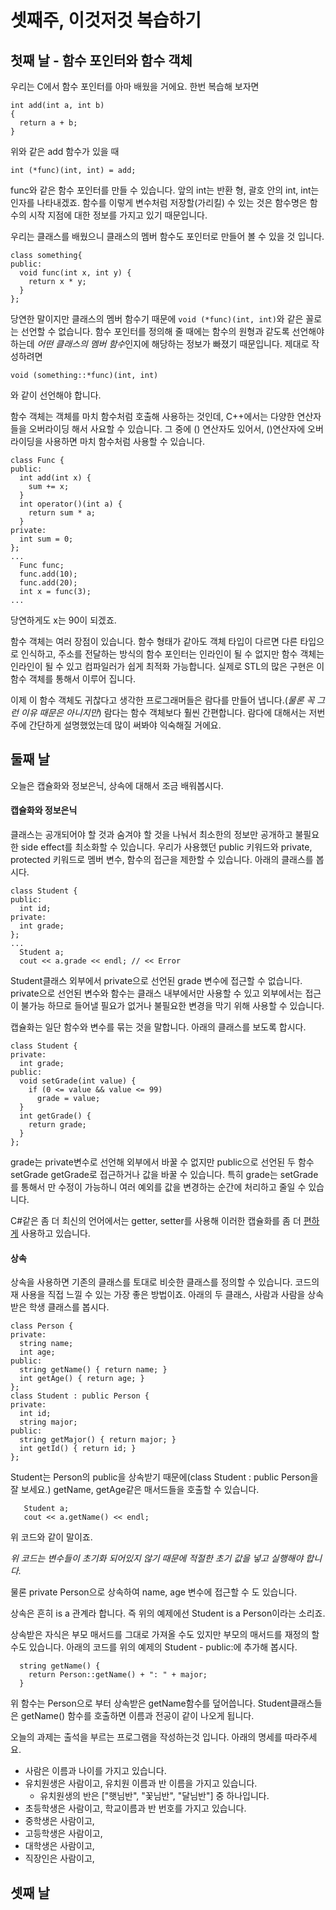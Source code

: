 # 셋째주, 이것저것 복습하기

## 첫째 날 - 함수 포인터와 함수 객체
우리는 C에서 함수 포인터를 아마 배웠을 거에요. 한번 복습해 보자면
```
int add(int a, int b)
{
  return a + b;
}
```
위와 같은 add 함수가 있을 때
```
int (*func)(int, int) = add;
```
func와 같은 함수 포인터를 만들 수 있습니다. 앞의 int는 반환 형, 괄호 안의 int, int는 인자를 나타내겠죠. 함수를 이렇게 변수처럼 저장할(가리킬) 수 있는 것은 함수명은 함수의 시작 지점에 대한 정보를 가지고 있기 때문입니다.

우리는 클래스를 배웠으니 클래스의 멤버 함수도 포인터로 만들어 볼 수 있을 것 입니다.
```
class something{
public:
  void func(int x, int y) {
    return x * y;
  }
};
```
당연한 말이지만 클래스의 멤버 함수기 때문에 `void (*func)(int, int)`와 같은 꼴로는 선언할 수 없습니다. 함수 포인터를 정의해 줄 때에는 함수의 원형과 같도록 선언해야 하는데 *어떤 클래스의 멤버 함수*인지에 해당하는 정보가 빠졌기 때문입니다. 제대로 작성하려면
```
void (something::*func)(int, int)
```
와 같이 선언해야 합니다.

함수 객체는 객체를 마치 함수처럼 호출해 사용하는 것인데, C++에서는 다양한 연산자들을 오버라이딩 해서 사요할 수 있습니다. 그 중에 () 연산자도 있어서, ()연산자에 오버라이딩을 사용하면 마치 함수처럼 사용할 수 있습니다.
```
class Func {
public:
  int add(int x) {
    sum += x;
  }
  int operator()(int a) {
    return sum * a;
  }
private:
  int sum = 0;
};
...
  Func func;
  func.add(10);
  func.add(20);
  int x = func(3);
...
```
당연하게도 x는 90이 되겠죠. 

함수 객체는 여러 장점이 있습니다. 함수 형태가 같아도 객체 타입이 다르면 다른 타입으로 인식하고, 주소를 전달하는 방식의 함수 포인터는 인라인이 될 수 없지만 함수 객체는 인라인이 될 수 있고 컴파일러가 쉽게 최적화 가능합니다.
실제로 STL의 많은 구현은 이 함수 객체를 통해서 이루어 집니다.

이제 이 함수 객체도 귀찮다고 생각한 프로그래머들은 람다를 만들어 냅니다.(*물론 꼭 그런 이유 때문은 아니지만*) 람다는 함수 객체보다 훨씬 간편합니다. 람다에 대해서는 저번 주에 간단하게 설명했었는데 많이 써봐야 익숙해질 거에요.

## 둘째 날
오늘은 캡슐화와 정보은닉, 상속에 대해서 조금 배워봅시다.

#### 캡슐화와 정보은닉
클래스는 공개되어야 할 것과 숨겨야 할 것을 나눠서 최소한의 정보만 공개하고 불필요한 side effect를 최소화할 수 있습니다. 우리가 사용했던 public 키워드와 private, protected 키워드로 멤버 변수, 함수의 접근을 제한할 수 있습니다. 아래의 클래스를 봅시다.
```
class Student {
public:
  int id;
private:
  int grade;
};
...
  Student a;
  cout << a.grade << endl; // << Error
```
Student클래스 외부에서 private으로 선언된 grade 변수에 접근할 수 없습니다. private으로 선언된 변수와 함수는 클래스 내부에서만 사용할 수 있고 외부에서는 접근이 불가능 하므로 들어낼 필요가 없거나 불필요한 변경을 막기 위해 사용할 수 있습니다.

캡슐화는 일단 함수와 변수를 묶는 것을 말합니다. 아래의 클래스를 보도록 합시다.
```
class Student {
private:
  int grade;
public:
  void setGrade(int value) {
    if (0 <= value && value <= 99)
      grade = value;
  }
  int getGrade() {
    return grade;
  }
}; 
```
grade는 private변수로 선언해 외부에서 바꿀 수 없지만 public으로 선언된 두 함수 setGrade getGrade로 접근하거나 값을 바꿀 수 있습니다. 특히 grade는 setGrade를 통해서 만 수정이 가능하니 여러 예외를 값을 변경하는 순간에 처리하고 줄일 수 있습니다.

C#같은 좀 더 최신의 언어에서는 getter, setter를 사용해 이러한 캡슐화를 좀 더 [편하게](https://msdn.microsoft.com/ko-kr/library/w86s7x04.aspx) 사용하고 있습니다.

#### 상속
상속을 사용하면 기존의 클래스를 토대로 비슷한 클래스를 정의할 수 있습니다. 코드의 재 사용을 직접 느낄 수 있는 가장 좋은 방법이죠. 아래의 두 클래스, 사람과 사람을 상속받은 학생 클래스를 봅시다.

```
class Person {
private:
  string name;
  int age;
public:
  string getName() { return name; }
  int getAge() { return age; }
};
class Student : public Person {
private:
  int id;
  string major;
public:
  string getMajor() { return major; }
  int getId() { return id; }
};
```
Student는 Person의 public을 상속받기 때문에(class Student : public Person을 잘 보세요.) getName, getAge같은 매서드들을 호출할 수 있습니다.
```
   Student a;
   cout << a.getName() << endl;
```
위 코드와 같이 말이죠. 

*위 코드는 변수들이 초기화 되어있지 않기 때문에 적절한 초기 값을 넣고 실행해야 합니다.*

물론 private Person으로 상속하여 name, age 변수에 접근할 수 도 있습니다.

상속은 흔히 is a 관계라 합니다. 즉 위의 예제에선 Student is a Person이라는 소리죠.

상속받은 자식은 부모 매서드를 그대로 가져올 수도 있지만 부모의 매서드를 재정의 할 수도 있습니다. 아래의 코드를 위의 예제의 Student - public:에 추가해 봅시다.
```
  string getName() {
    return Person::getName() + ": " + major;
  }
```
위 함수는 Person으로 부터 상속받은 getName함수를 덮어씁니다. Student클래스들은 getName() 함수를 호출하면 이름과 전공이 같이 나오게 됩니다.

오늘의 과제는 출석을 부르는 프로그램을 작성하는것 입니다. 아래의 명세를 따라주세요.

- 사람은 이름과 나이를 가지고 있습니다.
- 유치원생은 사람이고, 유치원 이름과 반 이름을 가지고 있습니다.
  - 유치원생의 반은 ["햇님반", "꽃님반", "달님반"] 중 하나입니다.
- 초등학생은 사람이고, 학교이름과 반 번호를 가지고 있습니다.
- 중학생은 사람이고,
- 고등학생은 사람이고,
- 대학생은 사람이고,
- 직장인은 사람이고,


## 셋째 날


